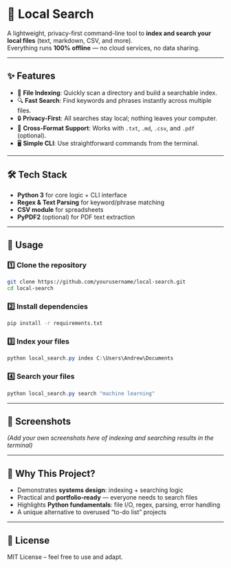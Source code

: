 # 🔎 Local Search

A lightweight, privacy-first command-line tool to **index and search your local files** (text, markdown, CSV, and more).  
Everything runs **100% offline** — no cloud services, no data sharing.

---

## ✨ Features
- 📂 **File Indexing**: Quickly scan a directory and build a searchable index.  
- 🔍 **Fast Search**: Find keywords and phrases instantly across multiple files.  
- 🔒 **Privacy-First**: All searches stay local; nothing leaves your computer.  
- 📑 **Cross-Format Support**: Works with `.txt`, `.md`, `.csv`, and `.pdf` (optional).  
- 🖥️ **Simple CLI**: Use straightforward commands from the terminal.  

---

## 🛠️ Tech Stack
- **Python 3** for core logic + CLI interface  
- **Regex & Text Parsing** for keyword/phrase matching  
- **CSV module** for spreadsheets  
- **PyPDF2** (optional) for PDF text extraction  

---

## 🚀 Usage

### 1️⃣ Clone the repository
```bash
git clone https://github.com/yourusername/local-search.git
cd local-search
```

### 2️⃣ Install dependencies
```bash
pip install -r requirements.txt
```

### 3️⃣ Index your files
```powershell
python local_search.py index C:\Users\Andrew\Documents
```

### 4️⃣ Search your files
```powershell
python local_search.py search "machine learning"
```

---

## 📸 Screenshots
*(Add your own screenshots here of indexing and searching results in the terminal)*  

---

## 🎯 Why This Project?
- Demonstrates **systems design**: indexing + searching logic  
- Practical and **portfolio-ready** — everyone needs to search files  
- Highlights **Python fundamentals**: file I/O, regex, parsing, error handling  
- A unique alternative to overused “to-do list” projects  

---

## 📄 License
MIT License – feel free to use and adapt.  
